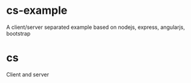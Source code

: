 # cs-example
A client/server separated example based on nodejs, express, angularjs, bootstrap

# cs
Client and server
